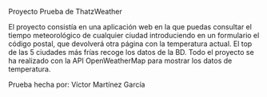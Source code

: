 Proyecto Prueba de ThatzWeather

El proyecto consistía en una aplicación web en la que puedas consultar el tiempo meteorológico de cualquier ciudad introduciendo en un formulario el código postal, que devolverá otra página con la temperatura actual. El top de las 5 ciudades más frías recoge los datos de la BD. Todo el proyecto se ha realizado con la API OpenWeatherMap para mostrar los datos de temperatura.

Prueba hecha por: Víctor Martínez García
